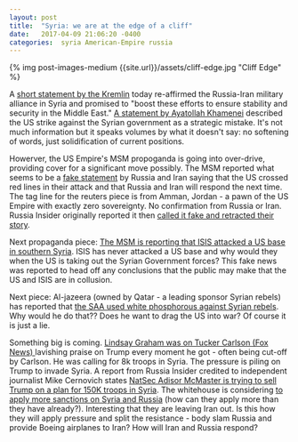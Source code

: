 ```yaml
---
layout: post
title:  "Syria: we are at the edge of a cliff"
date:   2017-04-09 21:06:20 -0400
categories:  syria American-Empire russia
---
```


{% img post-images-medium {{site.url}}/assets/cliff-edge.jpg "Cliff Edge" %}

A [short statement by the Kremlin](http://en.kremlin.ru/events/president/news/54256 "Kremlin: Telephone conversation with President of Iran Rouhani") today re-affirmed the Russia-Iran military alliance in Syria and promised to "boost these efforts to ensure stability and security in the Middle East."  [A statement by Ayatollah Khamenei](http://en.kremlin.ru/events/president/news/54256 "Khamenei: The US made a strategic mistake") described the US strike against the Syrian government as a strategic mistake. It's not much information but it speaks volumes by what it doesn't say: no softening of words, just solidification of current positions. 

<!--excerpt-->

Howerver, the US Empire's MSM propoganda is going into over-drive, providing cover for a significant move possibly. The MSM reported what seems to be a [fake statement](http://www.reuters.com/article/us-mideast-crisis-syria-allies-idUSKBN17B0K7 "Reuters: Assad allies say US attack crossed red lines") by Russia and Iran saying that the US crossed red lines in their attack and that Russia and Iran will respond the next time. The tag line for the reuters piece is from Amman, Jordan - a pawn of the US Empire with exactly zero sovereignty.  No confirmation from Russia or Iran.  Russia Insider originally reported it then [called it fake and retracted their story](http://russia-insider.com/en/breaking-russia-and-iran-say-they-will-respond-force-if-us-strikes-syria-again/ri19518 "Reuters, Others, Report Fake Iran/Russia Statement on Syria — 'Russia Insider' Blindly Follows").  

Next propaganda piece:  [The MSM is reporting that ISIS attacked a US base in southern Syria](https://www.wsj.com/articles/islamic-state-hits-u-s-led-base-in-southern-syria-1491769112 "WSJ: Islamic State Hits U.S.-Led Base in Southern Syria"). ISIS has never attacked a US base and why would they when the US is taking out the Syrian Government forces? This fake news was reported to head off any conclusions that the public may make that the US and ISIS are in collusion. 

Next piece:  Al-jazeera (owned by Qatar - a leading sponsor Syrian rebels) has reported that [the SAA used white phosphorous against Syrian rebels](http://www.zerohedge.com/news/2017-04-09/isis-attacks-us-led-base-southern-syria-assad-said-use-white-phosphorus "ZH: assad said to use white phosphorous").  Why would he do that?? Does he want to drag the US into war?  Of course it is just a lie. 

Something big is coming.  [Lindsay Graham was on Tucker Carlson (Fox News) ](http://video.foxnews.com/v/5390333936001/?playlist_id=2280180753001#sp=show-clips "Fox")lavishing praise on Trump every moment he got - often being cut-off by Carlson.  He was calling for 8k troops in Syria.  The pressure is piling on Trump to invade Syria.  A report from Russia Insider credited to independent journalist Mike Cernovich states [NatSec Adisor McMaster is trying to sell Trump on a plan for 150K troops in Syria](http://russia-insider.com/en/breaking-trumps-national-security-adviser-wants-full-scale-war-syria/ri19516 "RI:Trump's National Security Advisor Planning 'Full-Scale War' in Syria"). The whitehouse is considering [to apply more sanctions on Syria and Russia](http://thehill.com/blogs/floor-action/senate/327920-graham-to-expand-russia-sanctions-bill-to-include-aiding-assad "The Hill: Graham to expand Russia sanctions bill to include aiding Assad")  (how can they apply more than they have already?). Interesting that they are leaving Iran out.  Is this how they will apply pressure and split the resistance - body slam Russia and provide Boeing airplanes to Iran? How will Iran and Russia respond?



